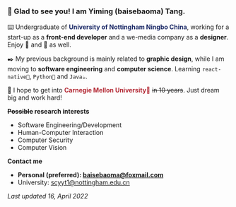 ### 👋 Glad to see you! I am **Yiming (baisebaoma) Tang**.

⌨️ Undergraduate of **<font color="#1C2A67">University of Nottingham Ningbo China</font>**, working for a start-up as a **front-end developer** and a we-media company as a **designer**. Enjoy 🎵 and 🎹 as well.

✒️ My previous background is mainly related to **graphic design**, while I am moving to **software engineering** and **computer science**. Learning `react-native🌸`, `Python🐍` and `Java☕️`.

🏫 I hope to get into **<font color="#B42B36">Carnegie Mellon University🌟</font>** ~~in 10 years~~. Just dream big and work hard! 

**~~Possible~~ research interests**

- Software Engineering/Development
- Human-Computer Interaction
- Computer Security
- Computer Vision

**Contact me**

- **Personal (preferred): baisebaoma@foxmail.com**
- University: scyyt1@nottingham.edu.cn

_Last updated 16, April 2022_
